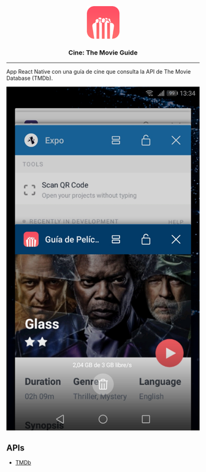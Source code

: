 <p align="center">
  <img alt="Cine: The Movie Guide" src="./src/assets/images/icon.png" height="85" width="85" />
  <h3 align="center">Cine: The Movie Guide</h3>
</p>

---

App React Native con una guía de cine que consulta la API de The Movie Database (TMDb).

![Cine: The Movie Guide](./resources/demo.jpg)

## APIs

- [TMDb](https://developers.themoviedb.org/3/getting-started/introduction)

